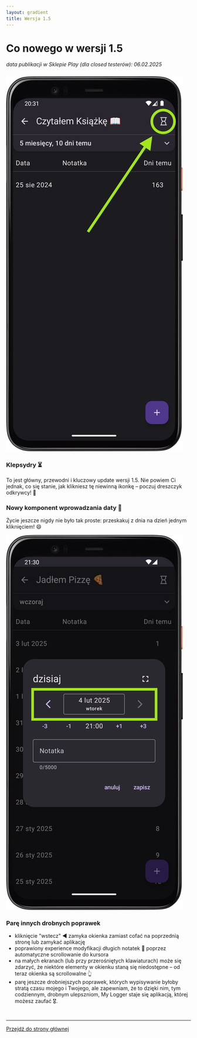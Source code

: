 ```yaml
---
layout: gradient
title: Wersja 1.5
---
```

# Co nowego w wersji 1.5

*data publikacji w Sklepie Play (dla closed testerów):  06.02.2025*

<div style="height: 10px;" class="mobile-hidden"></div>

<div class="side-by-side-reverse">
    <img src="../img/features/hourglass.png" alt="screenshot" class="app-screenshot-left">
    <div class="app-screenshot-description">
        <h3>Klepsydry ⏳</h3>
        <p>To jest główny, przewodni i kluczowy update wersji 1.5. Nie powiem Ci jednak, co się stanie, jak klikniesz tę niewinną ikonkę – poczuj dreszczyk odkrywcy! 🤠</p>
    </div>
</div>

<div class="side-by-side">
    <div class="app-screenshot-description">
        <h3>Nowy komponent wprowadzania daty 📆</h3>
        <p>Życie jeszcze nigdy nie było tak proste: przeskakuj z dnia na dzień jednym kliknięciem! 😄</p>
    </div>
    <img src="../img/features/new-date-input.png" alt="screenshot" class="app-screenshot-right">
</div>

### Parę innych drobnych poprawek
- kliknięcie "wstecz" ◀️ zamyka okienka zamiast cofać na poprzednią stronę lub zamykać aplikację
- poprawiony experience modyfikacji długich notatek 📜 poprzez automatyczne scrollowanie do kursora
- na małych ekranach (lub przy przerośniętych klawiaturach) może się zdarzyć, że niektóre elementy w okienku staną się niedostępne – od teraz okienka są scrollowalne 👆
- parę jeszcze drobniejszych poprawek, których wypisywanie byłoby stratą czasu mojego i Twojego, ale zapewniam, że to dzięki nim, tym codziennym, drobnym ulepszniom, My Logger staje się aplikacją, której możesz zaufać 🎖️.

<div style="height: 10px;"></div>

---
<a href="/">Przejdź do strony głównej</a>